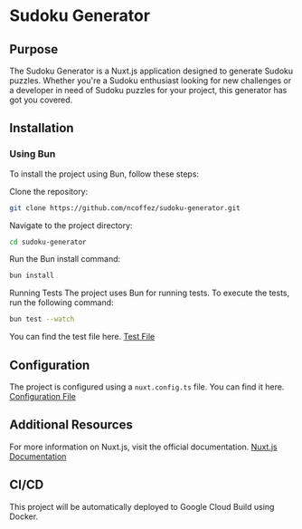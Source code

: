 # Sudoku Generator

## Purpose

The Sudoku Generator is a Nuxt.js application designed to generate Sudoku puzzles. Whether you're a Sudoku enthusiast looking for new challenges or a developer in need of Sudoku puzzles for your project, this generator has got you covered.

## Installation

### Using Bun

To install the project using Bun, follow these steps:

Clone the repository:

```bash
git clone https://github.com/ncoffez/sudoku-generator.git
```

Navigate to the project directory:

```bash
cd sudoku-generator
```

Run the Bun install command:

```bash
bun install
```

Running Tests
The project uses Bun for running tests. To execute the tests, run the following command:

```bash
bun test --watch
```

You can find the test file here. [Test File](https://github.com/ncoffez/sudoku-generator/blob/main/utils/sudoku.test.ts)

## Configuration

The project is configured using a `nuxt.config.ts` file. You can find it here. [Configuration File](https://github.com/ncoffez/sudoku-generator/blob/main/nuxt.config.ts)

## Additional Resources

For more information on Nuxt.js, visit the official documentation. [Nuxt.js Documentation](https://nuxt.com/docs/getting-started/introduction)

## CI/CD

This project will be automatically deployed to Google Cloud Build using Docker.

